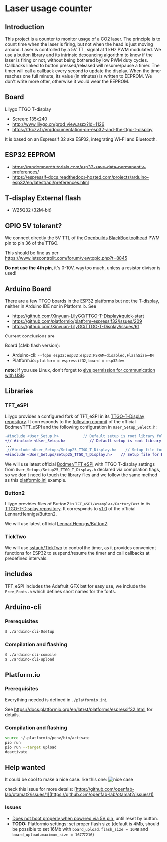 # Laser usage counter
## Introduction
This project is a counter to monitor usage of a CO2 laser.
The principle is to count time when the laser is firing, but not when the head is just moving around.
Laser is controlled by a 5V TTL signal at 1 kHz PWM modulated.
We use a button library and its intrinsic debouncing algorithm to know if the laser is firing or not, without being bothered by low PWM duty cycles.
Callbacks linked to button pressed/released will resume/pause a timer.
The timer will call a callback every second to update the display.
When the timer reaches one full minute, its value (in minutes) is written to EEPROM. We don't write more ofter, otherwise it would wear the EEPROM.
## Board
Lilygo TTGO T-display
* Screen: 135x240
* http://www.lilygo.cn/prod_view.aspx?Id=1126
* https://f6czv.fr/en/documentation-on-esp32-and-the-ttgo-t-display

It is based on an Espressif 32 aka ESP32, integrating Wi-Fi and Bluetooth.

## ESP32 EEPROM

* https://randomnerdtutorials.com/esp32-save-data-permanently-preferences/
* https://espressif-docs.readthedocs-hosted.com/projects/arduino-esp32/en/latest/api/preferences.html

## T-display External flash

* W25Q32 (32M-bit)

## GPIO 5V tolerant?

We connect directly the 5V TTL of the [Openbuilds BlackBox toolhead](https://docs.openbuilds.com/doku.php?id=docs:blackbox-4x:connect-3-wire-laser) PWM pin to pin 36 of the TTGO.

This should be fine as per https://www.letscontrolit.com/forum/viewtopic.php?t=8845

**Do not use the 4th pin**, it's 0-10V, way too much, unless a resistor divisor is used!
## Arduino Board

There are a few TTGO boards in the ESP32 platforms but not the T-display, neither in Arduino IDE nor in Platform.io.
See
* https://github.com/Xinyuan-LilyGO/TTGO-T-Display#quick-start
* https://github.com/platformio/platform-espressif32/issues/209
* https://github.com/Xinyuan-LilyGO/TTGO-T-Display/issues/61

Current conclusions are

Board (4Mb flash version):
* Arduino-cli: `--fqbn esp32:esp32:esp32:PSRAM=disabled,FlashSize=4M`
* Platform.io: `platform = espressif32`, `board = esp32dev`

**note:** If you use Linux, don't forget to [give permission for communication with USB](https://nicolas.super.site/content/keep-your-system-organized#92f219ffa0bb4effa9111c1a3d8c89d2).


## Libraries

### TFT_eSPI

Lilygo provides a configured fork of TFT_eSPI in its [TTGO-T-Display repository](https://github.com/Xinyuan-LilyGO/TTGO-T-Display/tree/master/). It corresponds to the [following commit](https://github.com/Bodmer/TFT_eSPI/tree/0c49b71dd434b938628377f655acb5186e4c0ddc) of the official Bodmer/TFT_eSPI and the following configuration in `User_Setup_Select.h`:

```diff
-#include <User_Setup.h>           // Default setup is root library folder
+// #include <User_Setup.h>           // Default setup is root library folder
...
-//#include <User_Setups/Setup25_TTGO_T_Display.h>    // Setup file for ESP32 and TTGO T-Display ST7789V SPI bus TFT
+#include <User_Setups/Setup25_TTGO_T_Display.h>    // Setup file for ESP32 and TTGO T-Display ST7789V SPI bus TFT

```

We will use latest official [Bodmer/TFT_eSPI](https://github.com/Bodmer/TFT_eSPI) with TTGO T-display settings from `User_Setups/Setup25_TTGO_T_Display.h` declared via compilation flags, so we don't need to touch the library files and we follow the same method as this [platformio.ini](https://github.com/JakubAndrysek/TTGO_T_Display/blob/master/TTGO_example/platformio.ini) example.

### Button2

Lilygo provides files of Button2 in `TFT_eSPI/examples/FactoryTest` in its [TTGO-T-Display repository](https://github.com/Xinyuan-LilyGO/TTGO-T-Display/tree/master/). It corresponds to [v1.0](https://github.com/LennartHennigs/Button2/releases/tag/v1.0) of the official LennartHennigs/Button2.

We will use latest official [LennartHennigs/Button2](https://github.com/LennartHennigs/Button2).

### TickTwo

We will use [sstaub/TickTwo](https://github.com/sstaub/TickTwo) to control the timer, as it provides convenient functions for ESP32 to suspend/resume the timer and call callbacks at predefined intervals.
## includes

TFT_eSPI includes the Adafruit_GFX but for easy use, we include the `Free_Fonts.h` which defines short names for the fonts.

## Arduino-cli

### Prerequisites

```sh
$ ./arduino-cli-0setup
```
### Compilation and flashing

```sh
$ ./arduino-cli-compile
$ ./arduino-cli-upload
```

## Platform.io

### Prerequisites

Everything needed is defined in `./platformio.ini`

See https://docs.platformio.org/en/latest/platforms/espressif32.html for details.

### Compilation and flashing

```sh
source ~/.platformio/penv/bin/activate
pio run
pio run --target upload
deactivate
```

## Help wanted
It could be cool to make a nice case.
like this one:
![nice case](https://media.printables.com/media/prints/400057/images/3334143_59157810-2976-4578-a8b5-19a95bf47400/thumbs/cover/640x480/jpg/large_display_capture_400057.webp)

check this issue for more details: [https://github.com/openfab-lab/otamat2/issues/1](https://github.com/openfab-lab/otamat2/issues/1)

### Issues

- [Does not boot properly when powered via 5V pin,](https://github.com/openfab-lab/otamat2/issues/2) until reset by button.
- **TODO:** Platformio settings: set proper flash size (default is 4Mb, should be possible to set 16Mb with `board_upload.flash_size = 16MB` and `board_upload.maximum_size = 16777216`)
